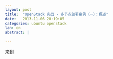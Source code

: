 ```yaml
---
layout: post
title:  "OpenStack 实战 - 多节点部署案例（一）：概述"
date:   2013-11-06 20:19:05
categories: ubuntu openstack
lan: cn
abstract: |
 
---
```


来到
